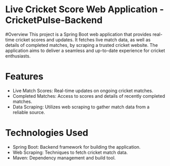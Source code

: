 # Live Cricket Score Web Application -CricketPulse-Backend
#Overview
This project is a Spring Boot web application that provides real-time cricket scores and updates. It fetches live match data, as well as details of completed matches, by scraping a trusted cricket website. The application aims to deliver a seamless and up-to-date experience for cricket enthusiasts.
# Features
* Live Match Scores: Real-time updates on ongoing cricket matches.
* Completed Matches: Access to scores and details of recently completed matches.
* Data Scraping: Utilizes web scraping to gather match data from a reliable source.
# Technologies Used
* Spring Boot: Backend framework for building the application.
* Web Scraping: Techniques to fetch cricket match data.
* Maven: Dependency management and build tool.
